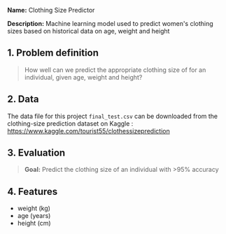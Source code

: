 
**Name:** Clothing Size Predictor


**Description:** Machine learning model used to predict women's clothing sizes based on historical data on age, weight and height

## 1. Problem definition
> How well can we predict the appropriate clothing size of for an individual, given age, weight and height?

## 2. Data
The data file for this project `final_test.csv` can be downloaded from the clothing-size prediction dataset on Kaggle : https://www.kaggle.com/tourist55/clothessizeprediction

   
## 3. Evaluation 

> **Goal:** Predict the clothing size of an individual with >95% accuracy

## 4. Features

* weight (kg)
* age (years)
* height (cm)
